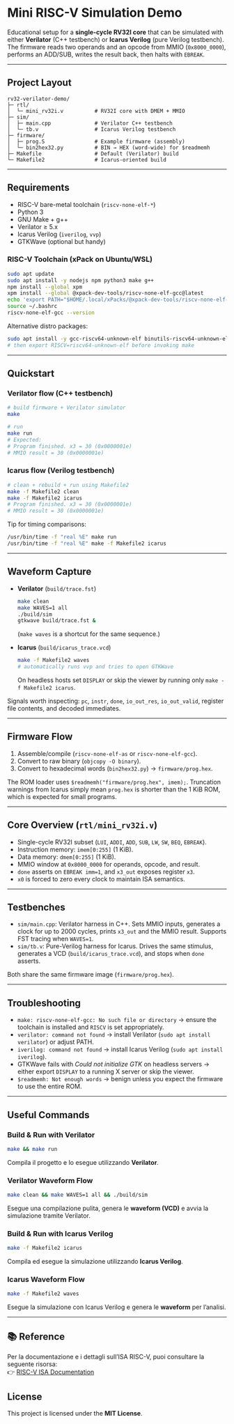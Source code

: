 # Mini RISC-V Simulation Demo

Educational setup for a **single-cycle RV32I core** that can be simulated with either **Verilator** (C++ testbench) or **Icarus Verilog** (pure Verilog testbench). The firmware reads two operands and an opcode from MMIO (`0x8000_0000`), performs an ADD/SUB, writes the result back, then halts with `EBREAK`.

---

## Project Layout

```
rv32-verilator-demo/
├─ rtl/
│  └─ mini_rv32i.v          # RV32I core with DMEM + MMIO
├─ sim/
│  ├─ main.cpp              # Verilator C++ testbench
│  └─ tb.v                  # Icarus Verilog testbench
├─ firmware/
│  ├─ prog.S                # Example firmware (assembly)
│  └─ bin2hex32.py          # BIN → HEX (word-wide) for $readmemh
├─ Makefile                 # Default (Verilator) build
└─ Makefile2                # Icarus-oriented build
```

---

## Requirements

- RISC-V bare-metal toolchain (`riscv-none-elf-*`)
- Python 3
- GNU Make + g++
- Verilator ≥ 5.x
- Icarus Verilog (`iverilog`, `vvp`)
- GTKWave (optional but handy)

### RISC-V Toolchain (xPack on Ubuntu/WSL)

```bash
sudo apt update
sudo apt install -y nodejs npm python3 make g++
npm install --global xpm
xpm install --global @xpack-dev-tools/riscv-none-elf-gcc@latest
echo 'export PATH="$HOME/.local/xPacks/@xpack-dev-tools/riscv-none-elf-gcc/*/.content/bin:$PATH"' >> ~/.bashrc
source ~/.bashrc
riscv-none-elf-gcc --version
```

Alternative distro packages:

```bash
sudo apt install -y gcc-riscv64-unknown-elf binutils-riscv64-unknown-elf
# then export RISCV=riscv64-unknown-elf before invoking make
```

---

## Quickstart

### Verilator flow (C++ testbench)

```bash
# build firmware + Verilator simulator
make

# run
make run
# Expected:
# Program finished. x3 = 30 (0x0000001e)
# MMIO result = 30 (0x0000001e)
```

### Icarus flow (Verilog testbench)

```bash
# clean + rebuild + run using Makefile2
make -f Makefile2 clean
make -f Makefile2 icarus
# Program finished. x3 = 30 (0x0000001e)
# MMIO result = 30 (0x0000001e)
```

Tip for timing comparisons:

```bash
/usr/bin/time -f "real %E" make run
/usr/bin/time -f "real %E" make -f Makefile2 icarus
```

---

## Waveform Capture

- **Verilator** (`build/trace.fst`)
  ```bash
  make clean
  make WAVES=1 all
  ./build/sim
  gtkwave build/trace.fst &
  ```
  (`make waves` is a shortcut for the same sequence.)

- **Icarus** (`build/icarus_trace.vcd`)
  ```bash
  make -f Makefile2 waves
  # automatically runs vvp and tries to open GTKWave
  ```
  On headless hosts set `DISPLAY` or skip the viewer by running only
  `make -f Makefile2 icarus`.

Signals worth inspecting: `pc`, `instr`, `done`, `io_out_res`, `io_out_valid`, register file contents, and decoded immediates.

---

## Firmware Flow

1. Assemble/compile (`riscv-none-elf-as` or `riscv-none-elf-gcc`).
2. Convert to raw binary (`objcopy -O binary`).
3. Convert to hexadecimal words (`bin2hex32.py`) → `firmware/prog.hex`.

The ROM loader uses `$readmemh("firmware/prog.hex", imem);`. Truncation warnings from Icarus simply mean `prog.hex` is shorter than the 1 KiB ROM, which is expected for small programs.

---

## Core Overview (`rtl/mini_rv32i.v`)

- Single-cycle RV32I subset (`LUI`, `ADDI`, `ADD`, `SUB`, `LW`, `SW`, `BEQ`, `EBREAK`).
- Instruction memory: `imem[0:255]` (1 KiB).
- Data memory: `dmem[0:255]` (1 KiB).
- MMIO window at `0x8000_0000` for operands, opcode, and result.
- `done` asserts on `EBREAK imm=1`, and `x3_out` exposes register `x3`.
- `x0` is forced to zero every clock to maintain ISA semantics.

---

## Testbenches

- `sim/main.cpp`: Verilator harness in C++. Sets MMIO inputs, generates a clock for up to 2000 cycles, prints `x3_out` and the MMIO result. Supports FST tracing when `WAVES=1`.
- `sim/tb.v`: Pure-Verilog harness for Icarus. Drives the same stimulus, generates a VCD (`build/icarus_trace.vcd`), and stops when `done` asserts.

Both share the same firmware image (`firmware/prog.hex`).

---

## Troubleshooting

- `make: riscv-none-elf-gcc: No such file or directory` → ensure the toolchain is installed and `RISCV` is set appropriately.
- `verilator: command not found` → install Verilator (`sudo apt install verilator`) or adjust PATH.
- `iverilog: command not found` → install Icarus Verilog (`sudo apt install iverilog`).
- GTKWave fails with *Could not initialize GTK* on headless servers → either export `DISPLAY` to a running X server or skip the viewer.
- `$readmemh: Not enough words` → benign unless you expect the firmware to use the entire ROM.

---

## Useful Commands

### Build & Run with Verilator
```bash
make && make run
```
Compila il progetto e lo esegue utilizzando **Verilator**.

### Verilator Waveform Flow
```bash
make clean && make WAVES=1 all && ./build/sim
```
Esegue una compilazione pulita, genera le **waveform (VCD)** e avvia la simulazione tramite Verilator.

### Build & Run with Icarus Verilog
```bash
make -f Makefile2 icarus
```
Compila ed esegue la simulazione utilizzando **Icarus Verilog**.

### Icarus Waveform Flow
```bash
make -f Makefile2 waves
```
Esegue la simulazione con Icarus Verilog e genera le **waveform** per l’analisi.

---

## 📚 Reference

Per la documentazione e i dettagli sull’ISA RISC-V, puoi consultare la seguente risorsa:  
👉 [RISC-V ISA Documentation](https://msyksphinz-self.github.io/riscv-isadoc/html/rvi.html)


## License

This project is licensed under the **MIT License**. 
